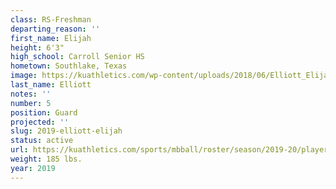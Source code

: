```yaml
---
class: RS-Freshman
departing_reason: ''
first_name: Elijah
height: 6'3"
high_school: Carroll Senior HS
hometown: Southlake, Texas
image: https://kuathletics.com/wp-content/uploads/2018/06/Elliott_Elijah_06252018-1024x853.jpg
last_name: Elliott
notes: ''
number: 5
position: Guard
projected: ''
slug: 2019-elliott-elijah
status: active
url: https://kuathletics.com/sports/mbball/roster/season/2019-20/player/elijah-elliott/
weight: 185 lbs.
year: 2019
---
```

